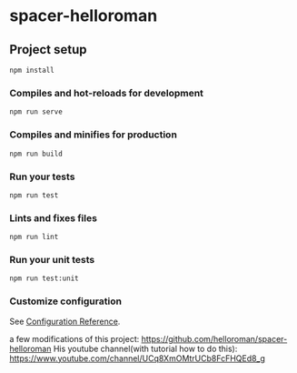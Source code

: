 # spacer-helloroman

## Project setup
```
npm install
```

### Compiles and hot-reloads for development
```
npm run serve
```

### Compiles and minifies for production
```
npm run build
```

### Run your tests
```
npm run test
```

### Lints and fixes files
```
npm run lint
```

### Run your unit tests
```
npm run test:unit
```

### Customize configuration
See [Configuration Reference](https://cli.vuejs.org/config/).

a few modifications of this project: https://github.com/helloroman/spacer-helloroman
His youtube channel(with tutorial how to do this): https://www.youtube.com/channel/UCq8XmOMtrUCb8FcFHQEd8_g
